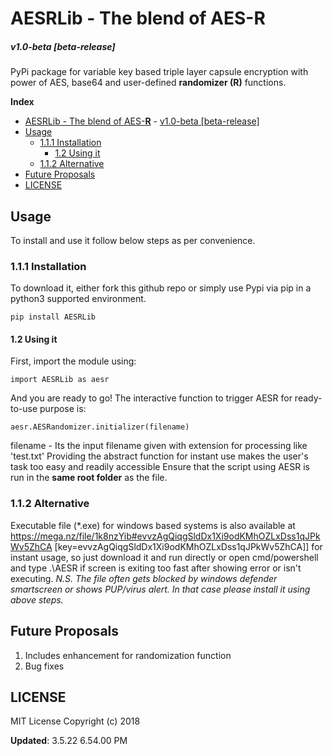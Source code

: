 # AESRLib - The blend of AES-**R** #
##### v1.0-beta [beta-release] #####
PyPi package for variable key based triple layer capsule encryption with power of AES, base64 and user-defined **randomizer (R)** functions.

**Index**

  - [AESRLib - The blend of AES-**R**](https://pypi.org/project/AESRLib/)
        - [v1.0-beta [beta-release]](#v10-beta-beta-release)
  - [Usage](#usage)
    - [1.1.1 Installation](#111-installation)
      - [1.2 Using it](#12-using-it)
    - [1.1.2 Alternative](#112-alternative)
  - [Future Proposals](#future-proposals)
  - [LICENSE](#license)


## **Usage** ##
To install and use it follow below steps as per convenience.

### 1.1.1 **Installation** ###
To download it, either fork this github repo or simply use Pypi via pip in a python3 supported environment.
```
pip install AESRLib
```
#### 1.2 **Using it** ####
First, import the module using:
```
import AESRLib as aesr
```
And you are ready to go! The interactive function to trigger AESR for ready-to-use purpose is:
```
aesr.AESRandomizer.initializer(filename)
```
filename - Its the input filename given with extension for processing like 'test.txt'
Providing the abstract function for instant use makes the user's task too easy and readily accessible
Ensure that the script using AESR is run in the **same root folder** as the file.

### 1.1.2 **Alternative** ###
Executable file (*.exe) for windows based systems is also available at 
https://mega.nz/file/1k8nzYib#evvzAgQiqgSldDx1Xi9odKMhOZLxDss1qJPkWv5ZhCA [key=evvzAgQiqgSldDx1Xi9odKMhOZLxDss1qJPkWv5ZhCA]] for instant usage, so just download it and run directly or open cmd/powershell and type .\AESR if screen is exiting too fast after showing error or isn't executing.
_N.S. The file often gets blocked by windows defender smartscreen or shows PUP/virus alert. In that case please install it using above steps._

## **Future Proposals** ##
1. Includes enhancement for randomization function
2. Bug fixes

## **LICENSE** ##
MIT License Copyright (c) 2018

 **Updated**: 3.5.22 6.54.00 PM

